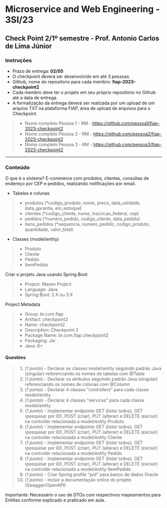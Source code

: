 # Microservice and Web Engineering - 3SI/23

## Check Point 2/1º semestre - Prof. Antonio Carlos de Lima Júnior

### Instruções

- Prazo de entrega: __02/05__
- O checkpoint deverá ser desenvolvido em até 3 pessoas.
- Github, nome do repositorio para cada membro: __fiap-2023-checkpoint2__
- Cada membro deve ter o projeto em seu próprio repositório no Github até a data de entrega.
- A formalização da entrega deverá ser realizada por um upload de um arquivo TXT na plataforma FIAP, área de upload de arquivos para o Checkpoint.

> - Nome completo Pessoa 1 - RM - https://github.com/pessoa1/fiap-2023-checkpoint2
> - Nome completo Pessoa 2 - RM - https://github.com/pessoa2/fiap-2023-checkpoint2
> - Nome completo Pessoa 3 - RM - https://github.com/pessoa3/fiap-2023-checkpoint2

----

### Conteúdo

O que é o sistema? E-commerce com produtos, clientes, consultas de endereço por CEP e pedidos, realizando notificações por email.

- Tabelas e colunas

> - produtos (*codigo_produto, nome, preco, data_validade, data_garantia, em_estoque)
> - clientes (*codigo_cliente, nome, inscricao_federal, cep)
> - pedidos (*numero_pedido, codigo_cliente, data_pedido)
> - itens_pedidos (*sequencia, numero_pedido, codigo_produto, quantidade, valor_total)

- Classes (model/entity)

> - Produto
> - Cliente
> - Pedido
> - ItemPedido

Criar o projeto Java usando Spring Boot

> - Project: 		Maven Project
> - Language: 	Java
> - Spring Boot: 	2.X ou 3.X

Project Metadata

> - Group: 	br.com.fiap
> - Artifact: 	checkpoint2
> - Name: 	checkpoint2
> - Description: Checkpoint 2
> - Package Name: br.com.fiap.checkpoint2
> - Packaging: 	Jar
> - Java: 		8+

#### Questões 

> 1. (_1 ponto_) - Declarar as classes model/entity seguindo padrão Java (singular) referenciando os nomes de tabelas com @Table
> 2. (_1 ponto_) - Declarar os atributos seguindo padrão Java (singular) referenciando os nomes de colunas com @Column
> 3. (_1 ponto_) - Declarar 4 classes "controllers" para cada classe model/entity
> 4. (_1 ponto_) - Declarar 4 classes "services" para cada classe model/entity
> 5. (_1 ponto_) - Implementar endpoints GET (listar todos), GET (pesquisar por ID), POST (criar), PUT (alterar) e DELETE (excluir) na controller relacionada a model/entity Produto
> 6. (_1 ponto_) - Implementar endpoints GET (listar todos), GET (pesquisar por ID), POST (criar), PUT (alterar) e DELETE (excluir) na controller relacionada a model/entity Cliente
> 7. (_1 ponto_) - Implementar endpoints GET (listar todos), GET (pesquisar por ID), POST (criar), PUT (alterar) e DELETE (excluir) na controller relacionada a model/entity Pedido
> 8. (_1 ponto_) - Implementar endpoints GET (listar todos), GET (pesquisar por ID), POST (criar), PUT (alterar) e DELETE (excluir) na controller relacionada a model/entity ItemPedido
> 9. (_1  ponto_) - Criar Spring profile "prd" para banco de dados Oracle
> 10. (_1 ponto_) - Incluir a documentação online do projeto (Swagger/OpenAPI)

Importante: Necessário o uso de DTOs com respectivos mapeamentos para Entities conforme explicado e praticado em aula.


